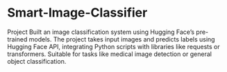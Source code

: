 # Smart-Image-Classifier
 Project Built an image classification system using Hugging Face’s pre-trained models. The project takes input images and predicts labels using Hugging Face API, integrating Python scripts with libraries like requests or transformers. Suitable for tasks like medical image detection or general object classification.
